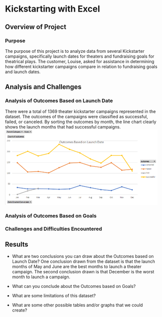 # Kickstarting with Excel

## Overview of Project

### Purpose
The purpose of this project is to analyze data from several Kickstarter campaigns, specifically launch dates for theaters and fundraising goals for theatrical plays. The customer, Louise, asked for assistance in determining how different kickstarter campaigns compare in relation to fundraising goals and launch dates.

## Analysis and Challenges

### Analysis of Outcomes Based on Launch Date
There were a total of 1369 theater kickstarter campaigns represented in the dataset. The outcomes of the campaigns were classified as successful, failed, or canceled. By sorting the outcomes by month, the line chart clearly shows the launch months that had successful campaigns. ![This is the line chart](https://github.com/jcourt99/Kickstarter-Analysis/blob/main/Theater_Outcomes_vs_Launch.png)

### Analysis of Outcomes Based on Goals

### Challenges and Difficulties Encountered

## Results

- What are two conclusions you can draw about the Outcomes based on Launch Date?
One conclusion drawn from the dataset is that the launch months of May and June are the best months to launch a theater campaign. The second conclusion drawn is that December is the worst month to launch a campaign.

- What can you conclude about the Outcomes based on Goals?

- What are some limitations of this dataset?

- What are some other possible tables and/or graphs that we could create?
